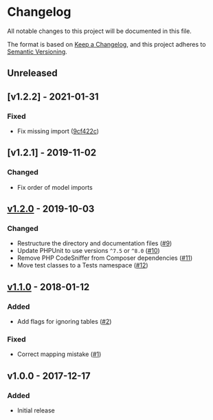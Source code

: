 # Changelog

All notable changes to this project will be documented in this file.

The format is based on [Keep a Changelog](https://keepachangelog.com), and this project adheres to [Semantic Versioning](https://semver.org).

## Unreleased

## [v1.2.2] - 2021-01-31

### Fixed
- Fix missing import ([9cf422c](https://github.com/HDInnovations/u232-to-unit3d/commit/9cf422cefc7d0d0811f98bc7c4e6c09c9309e938))

## [v1.2.1] - 2019-11-02

### Changed
- Fix order of model imports

## [v1.2.0] - 2019-10-03

### Changed
- Restructure the directory and documentation files ([#9](https://github.com/HDInnovations/u232-to-unit3d/pull/9))
- Update PHPUnit to use versions `^7.5` or `^8.0` ([#10](https://github.com/HDInnovations/u232-to-unit3d/pull/10))
- Remove PHP CodeSniffer from Composer dependencies ([#11](https://github.com/HDInnovations/u232-to-unit3d/pull/11))
- Move test classes to a Tests namespace ([#12](https://github.com/HDInnovations/u232-to-unit3d/pull/12))

## [v1.1.0] - 2018-01-12

### Added
- Add flags for ignoring tables ([#2](https://github.com/HDInnovations/u232-to-unit3d/issues/2))

### Fixed
- Correct mapping mistake ([#1](https://github.com/HDInnovations/u232-to-unit3d/issues/1))

## v1.0.0 - 2017-12-17

### Added
- Initial release

[v1.2.0]: https://github.com/HDInnovations/u232-to-unit3d/compare/v1.1.0...v1.2.0
[v1.1.0]: https://github.com/HDInnovations/u232-to-unit3d/compare/v1.0.0...v1.1.0
